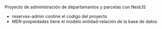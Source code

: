 Proyecto de administración de departamantos y parcelas con NestJS
- reservas-admin contine el codigo del proyecto
- MER-propiedades tiene el modelo entidad-relación de la base de datos
